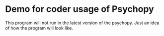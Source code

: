 # Demo for coder usage of Psychopy

This program will not run in the latest version of the psychopy. Just an idea of how the program will look like. 

